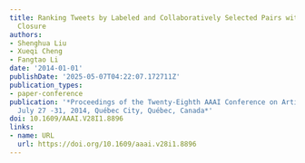 ```yaml
---
title: Ranking Tweets by Labeled and Collaboratively Selected Pairs with Transitive
  Closure
authors:
- Shenghua Liu
- Xueqi Cheng
- Fangtao Li
date: '2014-01-01'
publishDate: '2025-05-07T04:22:07.172711Z'
publication_types:
- paper-conference
publication: '*Proceedings of the Twenty-Eighth AAAI Conference on Artificial Intelligence,
  July 27 -31, 2014, Québec City, Québec, Canada*'
doi: 10.1609/AAAI.V28I1.8896
links:
- name: URL
  url: https://doi.org/10.1609/aaai.v28i1.8896
---
```

